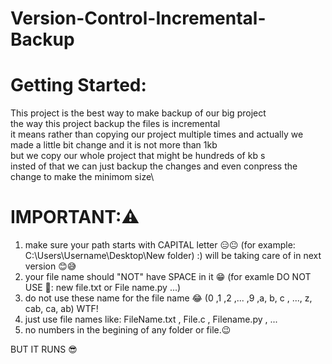 # Version-Control-Incremental-Backup

# Getting Started:

This project is the best way to make backup of our big project\
the way this project backup the files is incremental\
it means rather than copying our project multiple times and actually we made a little bit change and it is not more than 1kb\
but we copy our whole project that might be hundreds of kb s \
insted of that we can just backup the changes and even conpress the change to make the minimom size\


# IMPORTANT:⚠️
1. make sure your path starts with CAPITAL letter 😑😐 (for example: C:\Users\Username\Desktop\New folder) :) will be taking care of in next version 😊😅
2. your file name should "NOT" have SPACE in it 😁 (for examle DO NOT USE 🚫: new file.txt or File name.py ...)
3. do not use these name for the file name 😂 (0 ,1 ,2 ,... ,9 ,a, b, c , ..., z, cab, ca, ab) WTF!
4. just use file names like: FileName.txt , File.c , Filename.py , ...
5. no numbers in the begining of any folder or file.😉


BUT IT RUNS 😎
